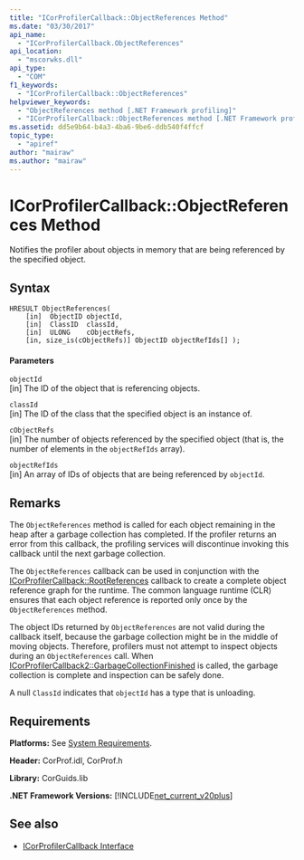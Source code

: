 ```yaml
---
title: "ICorProfilerCallback::ObjectReferences Method"
ms.date: "03/30/2017"
api_name: 
  - "ICorProfilerCallback.ObjectReferences"
api_location: 
  - "mscorwks.dll"
api_type: 
  - "COM"
f1_keywords: 
  - "ICorProfilerCallback::ObjectReferences"
helpviewer_keywords: 
  - "ObjectReferences method [.NET Framework profiling]"
  - "ICorProfilerCallback::ObjectReferences method [.NET Framework profiling]"
ms.assetid: dd5e9b64-b4a3-4ba6-9be6-ddb540f4ffcf
topic_type: 
  - "apiref"
author: "mairaw"
ms.author: "mairaw"
---
```

# ICorProfilerCallback::ObjectReferences Method
Notifies the profiler about objects in memory that are being referenced by the specified object.  
  
## Syntax  
  
```  
HRESULT ObjectReferences(  
    [in]  ObjectID objectId,  
    [in]  ClassID  classId,  
    [in]  ULONG    cObjectRefs,  
    [in, size_is(cObjectRefs)] ObjectID objectRefIds[] );  
```  
  
#### Parameters  
 `objectId`  
 [in] The ID of the object that is referencing objects.  
  
 `classId`  
 [in] The ID of the class that the specified object is an instance of.  
  
 `cObjectRefs`  
 [in] The number of objects referenced by the specified object (that is, the number of elements in the `objectRefIds` array).  
  
 `objectRefIds`  
 [in] An array of IDs of objects that are being referenced by `objectId`.  
  
## Remarks  
 The `ObjectReferences` method is called for each object remaining in the heap after a garbage collection has completed. If the profiler returns an error from this callback, the profiling services will discontinue invoking this callback until the next garbage collection.  
  
 The `ObjectReferences` callback can be used in conjunction with the [ICorProfilerCallback::RootReferences](../../../../docs/framework/unmanaged-api/profiling/icorprofilercallback-rootreferences-method.md) callback to create a complete object reference graph for the runtime. The common language runtime (CLR) ensures that each object reference is reported only once by the `ObjectReferences` method.  
  
 The object IDs returned by `ObjectReferences` are not valid during the callback itself, because the garbage collection might be in the middle of moving objects. Therefore, profilers must not attempt to inspect objects during an `ObjectReferences` call. When [ICorProfilerCallback2::GarbageCollectionFinished](../../../../docs/framework/unmanaged-api/profiling/icorprofilercallback2-garbagecollectionfinished-method.md) is called, the garbage collection is complete and inspection can be safely done.  
  
 A null `ClassId` indicates that `objectId` has a type that is unloading.  
  
## Requirements  
 **Platforms:** See [System Requirements](../../../../docs/framework/get-started/system-requirements.md).  
  
 **Header:** CorProf.idl, CorProf.h  
  
 **Library:** CorGuids.lib  
  
 **.NET Framework Versions:** [!INCLUDE[net_current_v20plus](../../../../includes/net-current-v20plus-md.md)]  
  
## See also
- [ICorProfilerCallback Interface](../../../../docs/framework/unmanaged-api/profiling/icorprofilercallback-interface.md)
